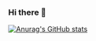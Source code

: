 ### Hi there 👋
[![Anurag's GitHub stats](https://github-readme-stats.vercel.app/api?username=pthai-it-dev)](https://github.com/anuraghazra/github-readme-stats)
<!--
**pthai-it-dev/pthai-it-dev** is a ✨ _special_ ✨ repository because its `README.md` (this file) appears on your GitHub profile.

Here are some ideas to get you started:

- 🔭 I’m currently working on ...
- 🌱 I’m currently learning ...
- 👯 I’m looking to collaborate on ...
- 🤔 I’m looking for help with ...
- 💬 Ask me about ...
- 📫 How to reach me: ...
- 😄 Pronouns: ...
- ⚡ Fun fact: ...
-->

